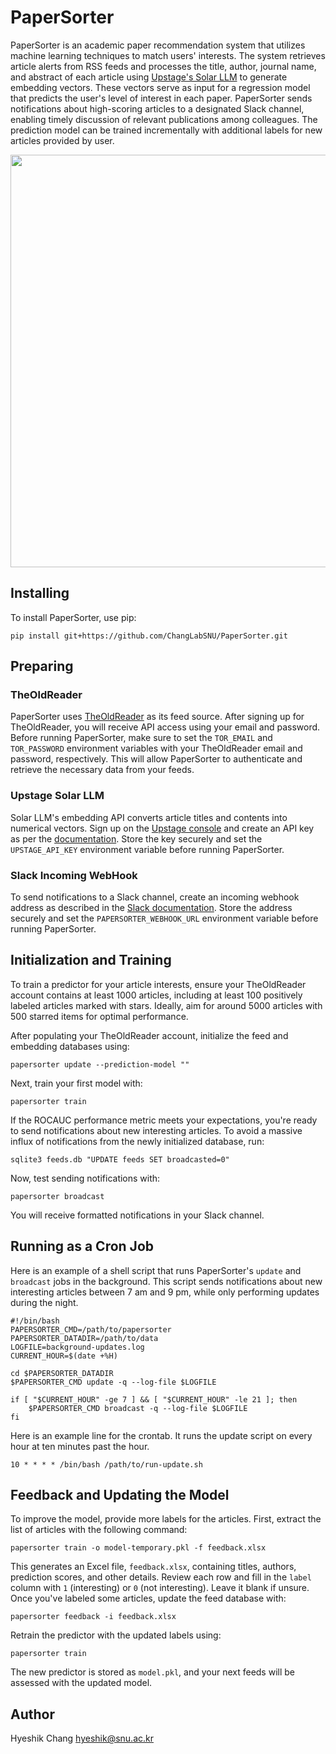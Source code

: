 # PaperSorter

PaperSorter is an academic paper recommendation system that utilizes
machine learning techniques to match users' interests. The system
retrieves article alerts from RSS feeds and processes the title,
author, journal name, and abstract of each article using
[Upstage's Solar LLM](https://www.upstage.ai/solar-llm) to generate
embedding vectors. These vectors serve as input for a regression
model that predicts the user's level of interest in each paper.
PaperSorter sends notifications about high-scoring articles to a
designated Slack channel, enabling timely discussion of relevant
publications among colleagues. The prediction model can be trained
incrementally with additional labels for new articles provided by
user.

<img src="https://github.com/ChangLabSNU/PaperSorter/assets/1702891/5ef2df1f-610b-4272-b496-ecf2a480dda2" width="660px">

## Installing

To install PaperSorter, use pip:

```
pip install git+https://github.com/ChangLabSNU/PaperSorter.git
```

## Preparing

### TheOldReader

PaperSorter uses [TheOldReader](https://theoldreader.com) as its
feed source. After signing up for TheOldReader, you will receive
API access using your email and password. Before running PaperSorter,
make sure to set the `TOR_EMAIL` and `TOR_PASSWORD` environment
variables with your TheOldReader email and password, respectively.
This will allow PaperSorter to authenticate and retrieve the necessary
data from your feeds.

### Upstage Solar LLM

Solar LLM's embedding API converts article titles and contents into
numerical vectors. Sign up on the [Upstage console](https://console.upstage.ai/)
and create an API key as per the
[documentation](https://developers.upstage.ai/docs/getting-started/quick-start#get-an-api-key).
Store the key securely and set the `UPSTAGE_API_KEY` environment
variable before running PaperSorter.

### Slack Incoming WebHook

To send notifications to a Slack channel, create an incoming webhook
address as described in the [Slack documentation](https://api.slack.com/messaging/webhooks).
Store the address securely and set the `PAPERSORTER_WEBHOOK_URL` environment
variable before running PaperSorter.


## Initialization and Training

To train a predictor for your article interests, ensure your
TheOldReader account contains at least 1000 articles, including at
least 100 positively labeled articles marked with stars. Ideally,
aim for around 5000 articles with 500 starred items for optimal
performance.

After populating your TheOldReader account, initialize the feed and
embedding databases using:

```
papersorter update --prediction-model ""
```

Next, train your first model with:

```
papersorter train
```

If the ROCAUC performance metric meets your expectations, you're
ready to send notifications about new interesting articles. To avoid
a massive influx of notifications from the newly initialized database,
run:

```
sqlite3 feeds.db "UPDATE feeds SET broadcasted=0"
```

Now, test sending notifications with:

```
papersorter broadcast
```

You will receive formatted notifications in your Slack channel.

## Running as a Cron Job

Here is an example of a shell script that runs PaperSorter's `update`
and `broadcast` jobs in the background. This script sends notifications
about new interesting articles between 7 am and 9 pm, while only
performing updates during the night.

```
#!/bin/bash
PAPERSORTER_CMD=/path/to/papersorter
PAPERSORTER_DATADIR=/path/to/data
LOGFILE=background-updates.log
CURRENT_HOUR=$(date +%H)

cd $PAPERSORTER_DATADIR
$PAPERSORTER_CMD update -q --log-file $LOGFILE

if [ "$CURRENT_HOUR" -ge 7 ] && [ "$CURRENT_HOUR" -le 21 ]; then
    $PAPERSORTER_CMD broadcast -q --log-file $LOGFILE
fi
```

Here is an example line for the crontab. It runs the update script on
every hour at ten minutes past the hour.

```
10 * * * * /bin/bash /path/to/run-update.sh
```

## Feedback and Updating the Model

To improve the model, provide more labels for the articles. First,
extract the list of articles with the following command:

```
papersorter train -o model-temporary.pkl -f feedback.xlsx
```

This generates an Excel file, `feedback.xlsx`, containing titles,
authors, prediction scores, and other details. Review each row and
fill in the `label` column with `1` (interesting) or `0` (not interesting).
Leave it blank if unsure. Once you've labeled some articles, update
the feed database with:

```
papersorter feedback -i feedback.xlsx
```

Retrain the predictor with the updated labels using:

```
papersorter train
```

The new predictor is stored as `model.pkl`, and your next feeds will
be assessed with the updated model.

## Author

Hyeshik Chang <hyeshik@snu.ac.kr>